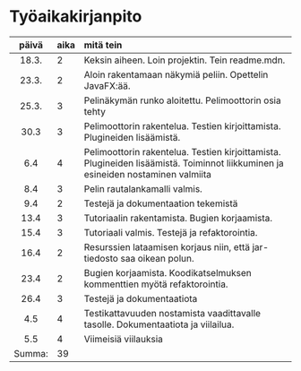 # Työaikakirjanpito

| päivä | aika | mitä tein  |
| :----:|:-----| :-----|
| 18.3. | 2    | Keksin aiheen. Loin projektin. Tein readme.mdn. |
| 23.3. | 2    | Aloin rakentamaan näkymiä peliin. Opettelin JavaFX:ää. |
| 25.3. | 3    | Pelinäkymän runko aloitettu. Pelimoottorin osia tehty |
| 30.3  | 3    | Pelimoottorin rakentelua. Testien kirjoittamista. Plugineiden lisäämistä.|
| 6.4   | 4    | Pelimoottorin rakentelua. Testien kirjoittamista. Plugineiden lisäämistä. Toiminnot liikkuminen ja esineiden nostaminen valmiita|
| 8.4   | 3    | Pelin rautalankamalli valmis. |
| 9.4   | 2    | Testejä ja dokumentaation tekemistä |
| 13.4  | 3    |Tutoriaalin rakentamista. Bugien korjaamista.
| 15.4  | 3    |Tutoriaali valmis. Testejä ja refaktorointia.|
| 16.4  | 2    |Resurssien lataamisen korjaus niin, että jar-tiedosto saa oikean polun. |
| 23.4  | 2    |Bugien korjaamista. Koodikatselmuksen kommenttien myötä refaktorointia. |
| 26.4  | 3    |Testejä ja dokumentaatiota|
| 4.5   | 4    |Testikattavuuden nostamista vaadittavalle tasolle. Dokumentaatiota ja viilailua.|
| 5.5   | 4    | Viimeisiä viilauksia |
| Summa:| 39 |

